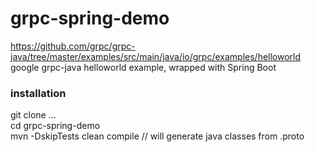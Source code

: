 # grpc-spring-demo
https://github.com/grpc/grpc-java/tree/master/examples/src/main/java/io/grpc/examples/helloworld  
google grpc-java helloworld example, wrapped with Spring Boot  
  
  
  
### installation   

git clone ...  
cd grpc-spring-demo  
mvn -DskipTests clean compile // will generate java classes from .proto    


